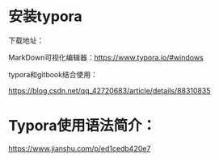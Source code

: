 # 安装typora

下载地址：

MarkDown可视化编辑器：https://www.typora.io/#windows

typora和gitbook结合使用：

https://blog.csdn.net/qq_42720683/article/details/88310835

# Typora使用语法简介：

https://www.jianshu.com/p/ed1cedb420e7
